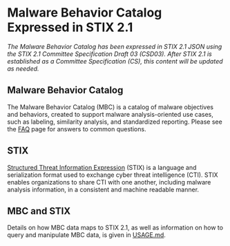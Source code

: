 # Malware Behavior Catalog Expressed in STIX 2.1 #

*The Malware Behavior Catalog has been expressed in STIX 2.1 JSON using the STIX 2.1 Committee Specification Draft 03 (CSD03). After STIX 2.1 is established as a Committee Specification (CS), this content will be updated as needed.*

## Malware Behavior Catalog ##

The Malware Behavior Catalog (MBC) is a catalog of malware objectives and behaviors, created to support malware analysis-oriented use cases, such as labeling, similarity analysis, and standardized reporting. Please see the [FAQ](https://github.com/MBCProject/mbc-markdown/blob/master/yfaq/README.md) page for answers to common questions.

## STIX ##
[Structured Threat Information Expression](https://oasis-open.github.io/cti-documentation/) (STIX) is a language and serialization format used to exchange cyber threat intelligence (CTI). STIX enables organizations to share CTI with one another, including malware analysis information, in a consistent and machine readable manner.

## MBC and STIX ##
Details on how MBC data maps to STIX 2.1, as well as information on how to query and manipulate MBC data, is given in [USAGE.md](https://github.com/MBCProject/mbc-stix2/blob/master/USAGE.md).